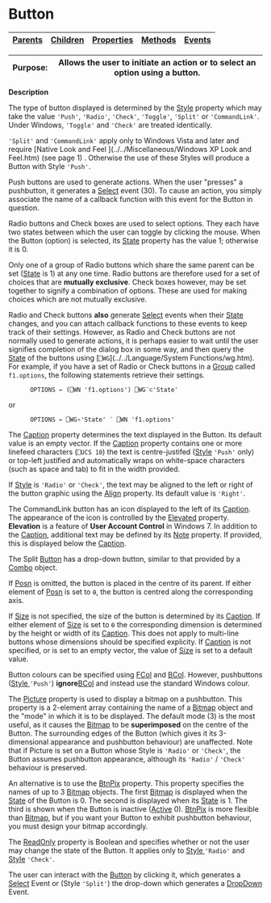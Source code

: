 




<h1 class="heading"><span class="name">Button</span></h1>

| [Parents](../ParentLists/Button.htm) | [Children](../ChildLists/Button.htm) | [Properties](../PropLists/Button.htm) | [Methods](../MethodLists/Button.htm) | [Events](../EventLists/Button.htm) |
| --- | --- | --- | --- | ---  |


| Purpose: | Allows the user to initiate an action or to select an option using a button. |
| --- | ---  |


**Description**


The type of button displayed is determined by the [Style](./style.md) property which may take the value `'Push'`, `'Radio'`, `'Check'`, `'Toggle'`, `'Split'` or `'CommandLink'`. Under Windows, `'Toggle'` and `'Check'` are treated identically.



`'Split'` and `'CommandLink'` apply only to Windows Vista and later and require  [Native Look and Feel ](../../Miscellaneous/Windows XP Look and Feel.htm)
(see page 1)
. Otherwise the use of these Styles will produce a Button with Style `'Push'`.


Push buttons are used to generate actions. When the user "presses" a pushbutton, it generates a [Select](./select.md) event (30). To cause an action, you simply associate the name of a callback function with this event for the Button in question.


Radio buttons and Check boxes are used to select options. They each have two states between which the user can toggle by clicking the mouse. When the Button (option) is selected, its [State](./state.md) property has the value 1; otherwise it is 0.


Only one of a group of Radio buttons which share the same parent can be set ([State](./state.md) is 1) at any one time. Radio buttons are therefore used for a set of choices that are **mutually exclusive**. Check boxes however, may be set together to signify a combination of options. These are used for making choices which are not mutually exclusive.


Radio and Check buttons **also** generate [Select](./select.md) events when their [State](./state.md) changes, and you can attach callback functions to these events to keep track of their settings. However, as Radio and Check buttons are not normally used to generate actions, it is perhaps easier to wait until the user signifies completion of the dialog box in some way, and then query the [State](./state.md) of the buttons using [`⎕WG`](../../Language/System Functions/wg.htm). For example, if you have a set of Radio or Check buttons in a [Group](group.md) called `f1.options`, the following statements retrieve their settings.
```apl
      OPTIONS ← (⎕WN 'f1.options') ⎕WG¨⊂'State'
```


or
```apl
      OPTIONS ← ⎕WG∘'State' ¨ ⎕WN 'f1.options'
```


The [Caption](./caption.md) property determines the text displayed in the Button. Its default value is an empty vector. If the [Caption](./caption.md) property contains one or more linefeed characters (`⎕UCS 10`) the text is centre-justifed ([Style](./style.md) `'Push'` only) or top-left justified and automatically wraps on white-space characters (such as space and tab) to fit in the width provided.


If [Style](./style.md) is `'Radio'` or `'Check'`, the text may be aligned to the left or right of the button graphic using the [Align](./align.md) property. Its default value is `'Right'`.


The CommandLink button has an icon displayed to the left of its [Caption](./caption.md). The appearance of the icon is controlled by the  [Elevated](./elevated.md) property. **Elevation** is a feature of **User Account Control** in Windows 7. In addition to the [Caption](./caption.md), additional text may be defined by its [Note](./note.md) property. If provided, this is displayed below the [Caption](./caption.md).


The Split [Button](Button.htm) has a drop-down button, similar to that provided by a [Combo](combo.md) object.


If [Posn](./posn.md) is omitted, the button is placed in the centre of its parent. If either element of [Posn](./posn.md) is set to `⍬`, the button is centred along the corresponding axis.


If [Size](./size.md) is not specified, the size of the button is determined by its [Caption](./caption.md). If either element of [Size](./size.md) is set to `⍬` the corresponding dimension is determined by the height or width of its [Caption](./caption.md). This does not apply to multi-line buttons whose dimensions should be specified explicity. If [Caption](./caption.md) is not specified, or is set to an empty vector, the value of [Size](./size.md) is set to a default value.


Button colours can be specified using [FCol](./fcol.md) and [BCol](./bcol.md). However, pushbuttons ([Style ](./style.md)`'Push'`) **ignore**[BCol](./bcol.md) and instead use the standard Windows colour.


The [Picture](./picture.md) property is used to display a bitmap on a pushbutton. This property is a 2-element array containing the name of a [Bitmap](Bitmap.htm) object and the "mode" in which it is to be displayed. The default mode (3) is the most useful, as it causes the [Bitmap](Bitmap.htm) to be **superimposed** on the centre of the Button. The surrounding edges of the Button (which gives it its 3-dimensional appearance and pushbutton behaviour) are unaffected. Note that if Picture is set on a Button whose Style is `'Radio'` or `'Check'`, the Button assumes pushbutton appearance, although its `'Radio'` /       `'Check'` behaviour is preserved.


An alternative is to use the [BtnPix](./btnpix.md) property. This property specifies the names of up to 3 [Bitmap](Bitmap.htm) objects. The first [Bitmap](Bitmap.htm) is displayed when the [State](./state.md) of the Button is 0. The second is displayed when its [State](./state.md) is 1. The third is shown when the Button is inactive ([Active](./active.md) 0). [BtnPix](./btnpix.md) is more flexible than [Bitmap](Bitmap.htm), but if you want your Button to exhibit pushbutton behaviour, you must design your bitmap accordingly.


The [ReadOnly](./readonly.md) property is Boolean and specifies whether or not the user may change the state of the Button. It applies only to [Style ](./style.md)`'Radio'` and [Style](./style.md) `'Check'`.


The user can interact with the [Button](Button.htm) by clicking it, which generates a [Select](./select.md) Event  or (Style `'Split'`) the drop-down which generates a [DropDown](./dropdown.md) Event.


